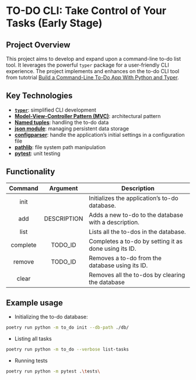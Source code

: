 # TO-DO CLI: Take Control of Your Tasks (Early Stage)

## Project Overview

This project aims to develop and expand upon a command-line to-do list tool.
It leverages the powerful `typer` package for a user-friendly CLI experience.
The project implements and enhances on the to-do CLI tool from tutotrial
[Build a Command-Line To-Do App With Python and Typer](https://realpython.com/python-typer-cli/).

## Key Technologies

* [**`typer`**](https://github.com/tiangolo/typer-cli):
    simplified CLI development
* [**Model-View-Controller Pattern (MVC)**](https://www.instagram.com/realpython/p/C4s9d2csRN0/):
    architectural pattern
* [**Named tuples**](https://realpython.com/python-namedtuple/):
    handling the to-do data
* [**json module**](https://realpython.com/python-json/):
    managing persistent data storage
* [**configparser**](https://docs.python.org/3/library/configparser.html#module-configparser):
    handle the application’s initial settings in a configuration file
* [**pathlib**](https://realpython.com/python-pathlib/):
    file system path manipulation
* [**pytest**](https://realpython.com/pytest-python-testing/):
    unit testing

## Functionality

| Command   | Argument      | Description |
| :---:     | :---:         | --- |
| init      |               | Initializes the application’s to-do database. |
| add       | DESCRIPTION   | Adds a new to-do to the database with a description. |
| list      |               | Lists all the to-dos in the database. |
| complete  | TODO_ID       | Completes a to-do by setting it as done using its ID. |
| remove    | TODO_ID       | Removes a to-do from the database using its ID. |
| clear     |               | Removes all the to-dos by clearing the database |

## Example usage

* Initializing the to-do database:

```bash
poetry run python -m to_do init --db-path ./db/
```

* Listing all tasks

```bash
poetry run python -m to_do --verbose list-tasks
```

* Running tests

```bash
poetry run python -m pytest .\tests\
```
